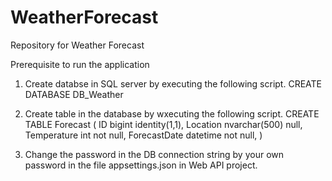 # WeatherForecast
Repository for Weather Forecast 

Prerequisite to run the application
 1.  Create databse in SQL server by executing the following script.
     CREATE DATABASE DB_Weather
   
 2.  Create table in the database by wxecuting the following script.
     CREATE TABLE Forecast (
      ID bigint identity(1,1),
      Location nvarchar(500) null,
      Temperature int not null,
      ForecastDate datetime not null,
      )
 3.  Change the password in the DB connection string by your own password in the file appsettings.json in Web API project.  
   
   

